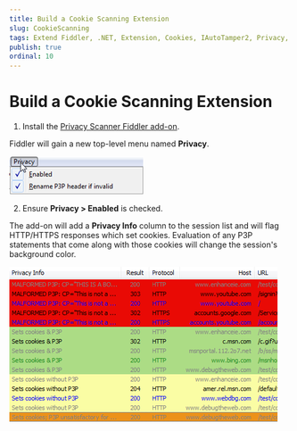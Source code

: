 ```yaml
---
title: Build a Cookie Scanning Extension
slug: CookieScanning
tags: Extend Fiddler, .NET, Extension, Cookies, IAutoTamper2, Privacy, P3P
publish: true
ordinal: 10
---
```


Build a Cookie Scanning Extension
=================================

1. Install the [Privacy Scanner Fiddler add-on][1].

 Fiddler will gain a new top-level menu named **Privacy**.

 ![Privacy menu][2]

2. Ensure **Privacy > Enabled** is checked.

 The add-on will add a **Privacy Info** column to the session list and will flag HTTP/HTTPS responses which set cookies. Evaluation of any P3P statements that come along with those cookies will change the session's background color.

 ![Privacy Info Column][3]

 

[1]: http://fiddler2.com/add-ons
[2]: ../../images/CookieScanning/PrivacyMenu.png
[3]: ../../images/CookieScanning/PrivacyInfo.png
